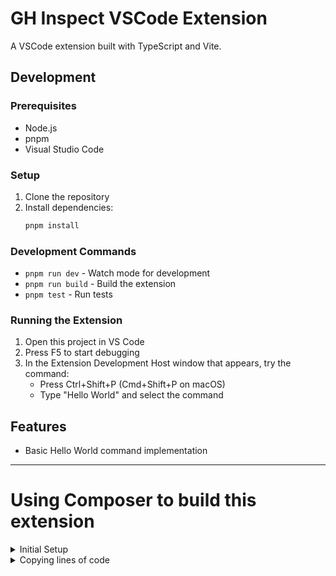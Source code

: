 # GH Inspect VSCode Extension

A VSCode extension built with TypeScript and Vite.

## Development

### Prerequisites

- Node.js
- pnpm
- Visual Studio Code

### Setup

1. Clone the repository
2. Install dependencies:
   ```bash
   pnpm install
   ```

### Development Commands

- `pnpm run dev` - Watch mode for development
- `pnpm run build` - Build the extension
- `pnpm test` - Run tests

### Running the Extension

1. Open this project in VS Code
2. Press F5 to start debugging
3. In the Extension Development Host window that appears, try the command:
   - Press Ctrl+Shift+P (Cmd+Shift+P on macOS)
   - Type "Hello World" and select the command

## Features

- Basic Hello World command implementation

---

# Using Composer to build this extension

<details>
<summary>Initial Setup</summary>

Goal: Generate a repo for a VSCode extension
use pnpm as a package manager
use the latest version of extension api
use the vite build tool

Warnings:
Don't create an icon for the extension
Don't focus on adding panels or views yet

</details>

<details>
<summary>Copying lines of code</summary>

Goal: When the user selects lines of code, have it copy and paste it into a new sidebar
This sidebar should have a button to copy the lines to the clipboard
The sidebar's name should be the name of the file with the lines of code

Warnings:

- Only focus on adding a sidebar for now, don't use WebviewPanel. Only extension API.
- Try to only use the extension api and not any other packages
- Do not use webview, this should only be extension api

</details>
